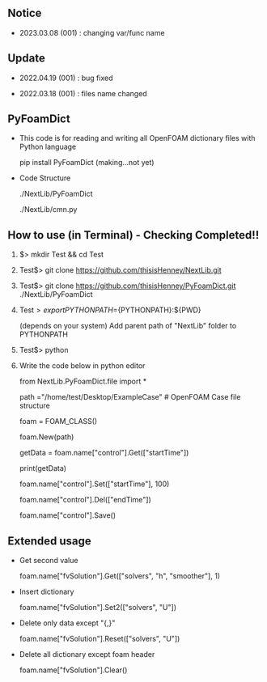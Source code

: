 ## Notice 
  - 2023.03.08 (001) : changing var/func name
  

## Update    
  - 2022.04.19 (001) : bug fixed

  - 2022.03.18 (001) : files name changed
 
 

## PyFoamDict
- This code is for reading and writing all OpenFOAM dictionary files with Python language

  pip install PyFoamDict (making...not yet)


- Code Structure

  ./NextLib/PyFoamDict

  ./NextLib/cmn.py


## How to use (in Terminal) - Checking Completed!!

1. $> mkdir Test && cd Test

2. Test$> git clone https://github.com/thisisHenney/NextLib.git

3. Test$> git clone https://github.com/thisisHenney/PyFoamDict.git ./NextLib/PyFoamDict

4. Test$> export PYTHONPATH=${PYTHONPATH}:${PWD}
   
      (depends on your system) Add parent path of "NextLib" folder to PYTHONPATH

5. Test$> python

6. Write the code below in python editor

    from NextLib.PyFoamDict.file import *
  
    path ="/home/test/Desktop/ExampleCase" # OpenFOAM Case file structure
  
  
  
    foam = FOAM_CLASS()
    
    foam.New(path)
  
  
  
    getData = foam.name["control"].Get(["startTime"])
  
    print(getData)
  
  
  
    foam.name["control"].Set(["startTime"], 100)
    
    foam.name["control"].Del(["endTime"])
  
  
    
    foam.name["control"].Save()



## Extended usage
  
  - Get second value
    
    foam.name["fvSolution"].Get(["solvers", "h", "smoother"], 1)
  
  
  - Insert dictionary
    
    foam.name["fvSolution"].Set2(["solvers", "U"])
  
  
  - Delete only data except "{,}"
    
    foam.name["fvSolution"].Reset(["solvers", "U"])
   
  
  - Delete all dictionary except foam header
    
    foam.name["fvSolution"].Clear()
    
    
  
  
  

